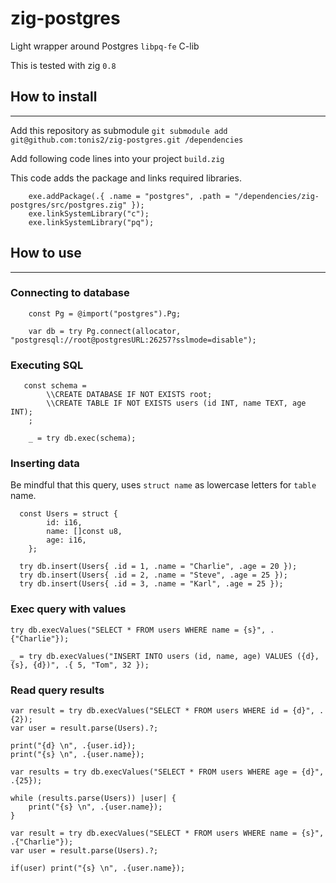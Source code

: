 # zig-postgres


Light wrapper around Postgres `libpq-fe` C-lib

This is tested with zig `0.8`



## How to install 

-----

Add this repository as submodule `git submodule add git@github.com:tonis2/zig-postgres.git /dependencies`


Add following code lines into your project `build.zig`


This code adds the package and links required libraries.

```zig
    exe.addPackage(.{ .name = "postgres", .path = "/dependencies/zig-postgres/src/postgres.zig" });
    exe.linkSystemLibrary("c");
    exe.linkSystemLibrary("pq");
```

## How to use
-----




### Connecting to database


```zig
    const Pg = @import("postgres").Pg;

    var db = try Pg.connect(allocator, "postgresql://root@postgresURL:26257?sslmode=disable");

```

### Executing SQL

```zig
   const schema =
        \\CREATE DATABASE IF NOT EXISTS root;
        \\CREATE TABLE IF NOT EXISTS users (id INT, name TEXT, age INT);
    ;

    _ = try db.exec(schema);
```




### Inserting data


Be mindful that this query, uses `struct name` as lowercase letters for `table` name.

```zig
  const Users = struct {
        id: i16,
        name: []const u8,
        age: i16,
    };

  try db.insert(Users{ .id = 1, .name = "Charlie", .age = 20 });
  try db.insert(Users{ .id = 2, .name = "Steve", .age = 25 });
  try db.insert(Users{ .id = 3, .name = "Karl", .age = 25 });

```


### Exec query with values

```zig
try db.execValues("SELECT * FROM users WHERE name = {s}", .{"Charlie"});

_ = try db.execValues("INSERT INTO users (id, name, age) VALUES ({d}, {s}, {d})", .{ 5, "Tom", 32 });

```


### Read query results

```zig
var result = try db.execValues("SELECT * FROM users WHERE id = {d}", .{2});
var user = result.parse(Users).?;

print("{d} \n", .{user.id});
print("{s} \n", .{user.name});

```


```zig
var results = try db.execValues("SELECT * FROM users WHERE age = {d}", .{25});

while (results.parse(Users)) |user| {
    print("{s} \n", .{user.name});
}
```

```zig
var result = try db.execValues("SELECT * FROM users WHERE name = {s}", .{"Charlie"});
var user = result.parse(Users).?;

if(user) print("{s} \n", .{user.name});
```